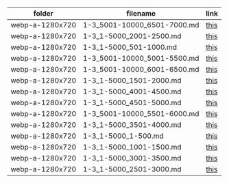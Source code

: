 | folder | filename | link |
|--------|----------|------|
|webp-a-1280x720|1-3_5001-10000_6501-7000.md|[this](https://github.com/dbchord/cdn/blob/master/_/webp-a-1280x720/1-3_5001-10000_6501-7000.md)|
|webp-a-1280x720|1-3_1-5000_2001-2500.md|[this](https://github.com/dbchord/cdn/blob/master/_/webp-a-1280x720/1-3_1-5000_2001-2500.md)|
|webp-a-1280x720|1-3_1-5000_501-1000.md|[this](https://github.com/dbchord/cdn/blob/master/_/webp-a-1280x720/1-3_1-5000_501-1000.md)|
|webp-a-1280x720|1-3_5001-10000_5001-5500.md|[this](https://github.com/dbchord/cdn/blob/master/_/webp-a-1280x720/1-3_5001-10000_5001-5500.md)|
|webp-a-1280x720|1-3_5001-10000_6001-6500.md|[this](https://github.com/dbchord/cdn/blob/master/_/webp-a-1280x720/1-3_5001-10000_6001-6500.md)|
|webp-a-1280x720|1-3_1-5000_1501-2000.md|[this](https://github.com/dbchord/cdn/blob/master/_/webp-a-1280x720/1-3_1-5000_1501-2000.md)|
|webp-a-1280x720|1-3_1-5000_4001-4500.md|[this](https://github.com/dbchord/cdn/blob/master/_/webp-a-1280x720/1-3_1-5000_4001-4500.md)|
|webp-a-1280x720|1-3_1-5000_4501-5000.md|[this](https://github.com/dbchord/cdn/blob/master/_/webp-a-1280x720/1-3_1-5000_4501-5000.md)|
|webp-a-1280x720|1-3_5001-10000_5501-6000.md|[this](https://github.com/dbchord/cdn/blob/master/_/webp-a-1280x720/1-3_5001-10000_5501-6000.md)|
|webp-a-1280x720|1-3_1-5000_3501-4000.md|[this](https://github.com/dbchord/cdn/blob/master/_/webp-a-1280x720/1-3_1-5000_3501-4000.md)|
|webp-a-1280x720|1-3_1-5000_1-500.md|[this](https://github.com/dbchord/cdn/blob/master/_/webp-a-1280x720/1-3_1-5000_1-500.md)|
|webp-a-1280x720|1-3_1-5000_1001-1500.md|[this](https://github.com/dbchord/cdn/blob/master/_/webp-a-1280x720/1-3_1-5000_1001-1500.md)|
|webp-a-1280x720|1-3_1-5000_3001-3500.md|[this](https://github.com/dbchord/cdn/blob/master/_/webp-a-1280x720/1-3_1-5000_3001-3500.md)|
|webp-a-1280x720|1-3_1-5000_2501-3000.md|[this](https://github.com/dbchord/cdn/blob/master/_/webp-a-1280x720/1-3_1-5000_2501-3000.md)|
